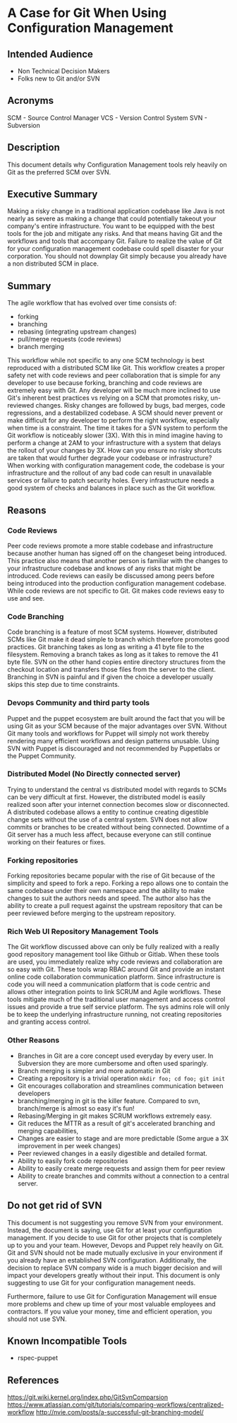 # A Case for Git When Using Configuration Management

## Intended Audience
 * Non Technical Decision Makers
 * Folks new to Git and/or SVN

## Acronyms
SCM - Source Control Manager
VCS - Version Control System
SVN - Subversion

## Description
This document details why Configuration Management tools rely heavily on Git as the preferred SCM
over SVN.

## Executive Summary
Making a risky change in a traditional application codebase like Java is not nearly as severe as making a change that
could  potentially takeout your company's entire infrastructure.  You want to be equipped with the best tools for the
job and mitigate any risks. And that means having Git and the workflows and tools that accompany Git.  Failure to
realize the value of Git for your configuration management codebase could spell disaster for your corporation. You
should not downplay Git simply because you already have a non  distributed SCM in place.

## Summary
The agile workflow that has evolved over time consists of:

-  forking 
-  branching
-  rebasing (integrating upstream changes)
-  pull/merge requests (code reviews)
-  branch merging 

This workflow while not specific to any one SCM technology is best reproduced with a distributed SCM like Git.  This
workflow creates a proper safety net with code reviews and peer collaboration that is simple for any developer to use
because forking, branching and code reviews are extremely easy with Git.  Any developer will be much more inclined to
use Git's inherent best practices vs relying on a SCM that promotes risky, un-reviewed changes. Risky changes are
followed by bugs, bad merges, code regressions, and a destabilized codebase. A SCM should never prevent or make
difficult for any developer to perform the right workflow, especially when time is a constraint. The time it takes for a
SVN system to perform the Git workflow is noticeably slower (3X).  With this in mind imagine having to perform a change
at 2AM to your infrastructure with a system that delays the rollout of your changes by 3X.  How can you ensure no risky
shortcuts are taken that would further degrade your codebase or infrastructure?   When working with configuration
management code, the codebase is your infrastructure and the rollout of any bad code can result in unavailable services
or failure to patch security holes. Every infrastructure needs a good system of checks and balances in place such as the
Git workflow. 

## Reasons

### Code Reviews
Peer code reviews promote a more stable codebase and infrastructure because another human has signed off on the
changeset being introduced.  This practice also means that another person is familiar with the changes to your
infrastructure codebase and knows of any risks that might be introduced. Code reviews can easily be discussed among
peers before being introduced into the production configuration management codebase.  While code reviews are not
specific to Git.  Git makes code reviews easy to use  and see. 

### Code Branching
Code branching is a feature of most SCM systems. However, distributed SCMs like Git make it dead simple to branch which
therefore promotes good practices.  Git branching takes as long as writing a 41 byte file to the filesystem. Removing a
branch takes as long as it takes to remove the 41 byte file.  SVN on the other hand copies entire directory structures
from  the checkout location and transfers those files from the server to the client.  Branching in SVN is painful and 
if given the choice a developer usually skips this step due to time constraints. 

### Devops Community and third party tools
Puppet and the puppet ecosystem are built around the fact that you will be using Git as your SCM because of the major
advantages over SVN.  Without Git many tools and workflows for Puppet will simply not work thereby rendering many
efficient workflows and design patterns unusable.  Using SVN with Puppet is discouraged and not recommended by
Puppetlabs or the Puppet Community.

### Distributed Model (No Directly connected server)
Trying to understand the central vs distributed model with regards to SCMs can be very difficult at first.  However, the
distributed model is easily realized soon after your internet connection becomes slow or disconnected.  A distributed
codebase allows a entity to continue creating digestible change sets without the use of a central system.  SVN does not
allow  commits or branches to be created without being connected.  Downtime of a Git server has a much less affect,
because everyone  can still continue working on their features or fixes.

### Forking repositories
Forking repositories became popular with the rise of Git because of the simplicity and speed to fork a repo.  Forking a 
repo allows one to contain the same codebase under their own namespace and the ability to make changes to suit the
authors needs and speed.  The author also has the ability to create a pull request against the upstream repository that
can be peer reviewed before merging to the upstream repository.
 
### Rich Web UI Repository Management Tools
The Git workflow discussed above can only be fully realized with a really good repository management tool like Github or
Gitlab. When these tools are used, you immediately realize why code reviews and collaboration are so easy with Git. 
These tools wrap  RBAC around Git and provide an instant online code collaboration communication platform.  Since
infrastructure  is code you will need a communication platform that is code centric and allows other integration points
to link SCRUM and Agile workflows. These tools mitigate much of the traditional user management and access control
issues and provide a true self service platform.  The sys admins role will only be to keep the underlying infrastructure
running, not creating repositories and granting access control.

### Other Reasons
 * Branches in Git are a core concept used everyday by every user. In Subversion they are more cumbersome and often used sparingly.
 * Branch merging is simpler and more automatic in Git
 * Creating a repository is a trivial operation  `mkdir foo; cd foo; git init`
 * Git encourages collaboration and streamlines communication between developers
 * branching/merging in git is the killer feature.  Compared to svn, branch/merge is almost so easy it's fun!  
 * Rebasing/Merging in git makes SCRUM workflows extremely easy.
 * Git reduces the MTTR as a result of git's accelerated branching and merging capabilities,
 * Changes are easier to stage and are more predictable (Some argue a 3X improvement in per week changes) 
 * Peer reviewed changes in a easily digestible and detailed format.
 * Ability to easily fork code repositories
 * Ability to easily create merge requests and assign them for peer review
 * Ability to create branches and commits without a connection to a central server.  

## Do not get rid of SVN
This document is not suggesting you remove SVN from your environment.  Instead, the document is saying, use Git for at
least your configuration management.  If you decide to use Git for other projects that is completely up to you and your
team.  However, Devops and Puppet rely heavily on Git.  Git and SVN should not be made mutually exclusive in your
environment if you already have an established SVN configuration.  Additionally, the decision to replace SVN company
wide is a much bigger decision and will impact your developers greatly without their input. This document is only
suggesting to use Git for your configuration management needs.

Furthermore, failure to use Git for Configuration Management will ensue more problems and chew up time of your most
valuable  employees and contractors.  If you value your money, time and efficient operation, you should not use SVN. 

## Known Incompatible Tools

 * rspec-puppet


## References
https://git.wiki.kernel.org/index.php/GitSvnComparsion
https://www.atlassian.com/git/tutorials/comparing-workflows/centralized-workflow
http://nvie.com/posts/a-successful-git-branching-model/
